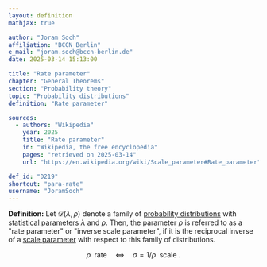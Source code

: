 ```yaml
---
layout: definition
mathjax: true

author: "Joram Soch"
affiliation: "BCCN Berlin"
e_mail: "joram.soch@bccn-berlin.de"
date: 2025-03-14 15:13:00

title: "Rate parameter"
chapter: "General Theorems"
section: "Probability theory"
topic: "Probability distributions"
definition: "Rate parameter"

sources:
  - authors: "Wikipedia"
    year: 2025
    title: "Rate parameter"
    in: "Wikipedia, the free encyclopedia"
    pages: "retrieved on 2025-03-14"
    url: "https://en.wikipedia.org/wiki/Scale_parameter#Rate_parameter"

def_id: "D219"
shortcut: "para-rate"
username: "JoramSoch"
---
```



**Definition:** Let $\mathcal{D}(\lambda, \rho)$ denote a family of [probability distributions](/D/dist) with [statistical parameters](/D/para) $\lambda$ and $\rho$. Then, the parameter $\rho$ is referred to as a "rate parameter" or "inverse scale parameter", if it is the reciprocal inverse of a [scale parameter](/D/para-scal) with respect to this family of distributions.

$$ \label{eq:para-scal}
\rho \;\; \text{rate}
\quad \Leftrightarrow \quad
\sigma = 1/\rho \;\; \text{scale} \; .
$$
